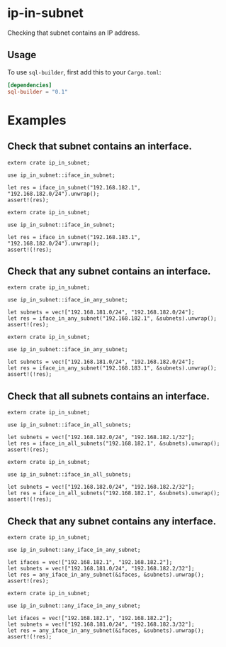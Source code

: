 # ip-in-subnet

Checking that subnet contains an IP address.

## Usage

To use `sql-builder`, first add this to your `Cargo.toml`:

```toml
[dependencies]
sql-builder = "0.1"
```

# Examples

## Check that subnet contains an interface.

```
extern crate ip_in_subnet;

use ip_in_subnet::iface_in_subnet;

let res = iface_in_subnet("192.168.182.1", "192.168.182.0/24").unwrap();
assert!(res);
```

```
extern crate ip_in_subnet;

use ip_in_subnet::iface_in_subnet;

let res = iface_in_subnet("192.168.183.1", "192.168.182.0/24").unwrap();
assert!(!res);
```

## Check that any subnet contains an interface.

```
extern crate ip_in_subnet;

use ip_in_subnet::iface_in_any_subnet;

let subnets = vec!["192.168.181.0/24", "192.168.182.0/24"];
let res = iface_in_any_subnet("192.168.182.1", &subnets).unwrap();
assert!(res);
```

```
extern crate ip_in_subnet;

use ip_in_subnet::iface_in_any_subnet;

let subnets = vec!["192.168.181.0/24", "192.168.182.0/24"];
let res = iface_in_any_subnet("192.168.183.1", &subnets).unwrap();
assert!(!res);
```

## Check that all subnets contains an interface.

```
extern crate ip_in_subnet;

use ip_in_subnet::iface_in_all_subnets;

let subnets = vec!["192.168.182.0/24", "192.168.182.1/32"];
let res = iface_in_all_subnets("192.168.182.1", &subnets).unwrap();
assert!(res);
```

```
extern crate ip_in_subnet;

use ip_in_subnet::iface_in_all_subnets;

let subnets = vec!["192.168.182.0/24", "192.168.182.2/32"];
let res = iface_in_all_subnets("192.168.182.1", &subnets).unwrap();
assert!(!res);
```

## Check that any subnet contains any interface.

```
extern crate ip_in_subnet;

use ip_in_subnet::any_iface_in_any_subnet;

let ifaces = vec!["192.168.182.1", "192.168.182.2"];
let subnets = vec!["192.168.181.0/24", "192.168.182.2/32"];
let res = any_iface_in_any_subnet(&ifaces, &subnets).unwrap();
assert!(res);
```

```
extern crate ip_in_subnet;

use ip_in_subnet::any_iface_in_any_subnet;

let ifaces = vec!["192.168.182.1", "192.168.182.2"];
let subnets = vec!["192.168.181.0/24", "192.168.182.3/32"];
let res = any_iface_in_any_subnet(&ifaces, &subnets).unwrap();
assert!(!res);
```
